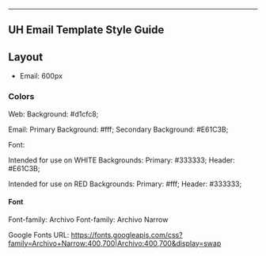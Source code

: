 -----------------------------
UH Email Template Style Guide
-----------------------------


## Layout

- Email: 600px



### Colors



Web:
Background: #d1cfc8;


Email:
Primary Background:  #fff;
Secondary Background: #E61C3B;


Font:

Intended for use on WHITE Backgrounds: 
Primary: #333333;
Header: #E61C3B;


Intended for use on RED Backgrounds:
Primary: #fff;
Header: #333333;




#### Font


Font-family: Archivo
Font-family: Archivo Narrow

Google Fonts URL:
https://fonts.googleapis.com/css?family=Archivo+Narrow:400,700|Archivo:400,700&display=swap